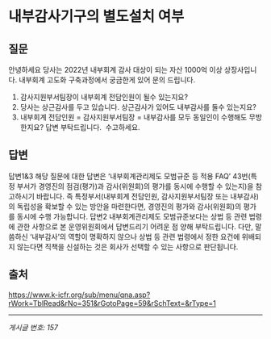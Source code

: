 # 내부감사기구의 별도설치 여부

## 질문
안녕하세요
당사는 2022년 내부회계 감사 대상이 되는 자산 1000억 이상 상장사입니다.
내부회계 고도화 구축과정에서 궁금한게 있어 문의 드립니다.
1. 감사지원부서팀장이 내부회계 전담인원이 될수 있는지요?
2. 당사는 상근감사를 두고 있습니다.
상근감사가 있어도 내부감사를 둘수 있는지요?
3. 내부회계 전담인원 = 감사지원부서팀장 = 내부감사를 모두 동일인이 수행해도 무방한지요?
답변 부탁드립니다.  수고하세요.

## 답변
답변1&3
해당 질문에 대한 답변은 ‘내부회계관리제도 모범규준 등 적용 FAQ’ 43번(특정 부서가 경영진의 점검(평가)과 감사(위원회)의 평가를 동시에 수행할 수 있는지)을 참고하시기 바랍니다. 즉 특정부서(내부회계 전담인원, 감사지원부서팀장 또는 내부감사)의 독립성을 확보할 수 있는 방안을 마련한다면, 경영진의 평가와 감사(위원회)의 평가를 동시에 수행 가능합니다.
답변2
내부회계관리제도 모범규준보다는 상법 등 관련 법령에 관한 사항으로 본 운영위원회에서 답변드리기 어려운 점 양해 부탁드립니다. 다만, 말씀하신 ‘내부감사’의 역할이 명확하지 않으나 상법 등 관련 법령에서 정한 요건에 위배되지 않는다면 직책을 신설하는 것은 회사가 선택할 수 있는 사항으로 판단됩니다.

## 출처
https://www.k-icfr.org/sub/menu/qna.asp?rWork=TblRead&rNo=351&rGotoPage=59&rSchText=&rType=1

---
*게시글 번호: 157*
